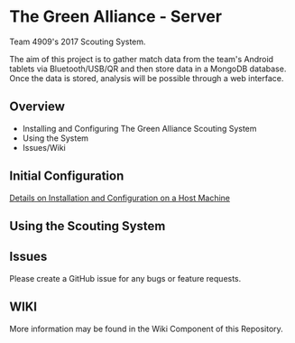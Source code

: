# The Green Alliance - Server

Team 4909's 2017 Scouting System.

The aim of this project is to gather match data from the team's Android tablets via Bluetooth/USB/QR and then store data in a MongoDB database. Once the data is stored, analysis will be possible through a web interface.

## Overview
- Installing and Configuring The Green Alliance Scouting System
- Using the System
- Issues/Wiki

## Initial Configuration
[Details on Installation and Configuration on a Host Machine](./INSTALL.md)

## Using the Scouting System


## Issues
Please create a GitHub issue for any bugs or feature requests.

## WIKI
More information may be found in the Wiki Component of this Repository.
